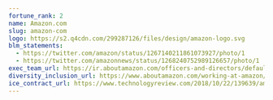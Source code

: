 ```yaml
---
fortune_rank: 2
name: Amazon.com
slug: amazon-com
logo: https://s2.q4cdn.com/299287126/files/design/amazon-logo.svg
blm_statements:
  - https://twitter.com/amazon/status/1267140211861073927/photo/1
  - https://twitter.com/amazonnews/status/1268240752989126657/photo/1
exec_team_url: https://ir.aboutamazon.com/officers-and-directors/default.aspx
diversity_inclusion_url: https://www.aboutamazon.com/working-at-amazon/diversity-and-inclusion/our-workforce-data
ice_contract_url: https://www.technologyreview.com/2018/10/22/139639/amazon-is-the-invisible-backbone-behind-ices-immigration-crackdown/
---
```


